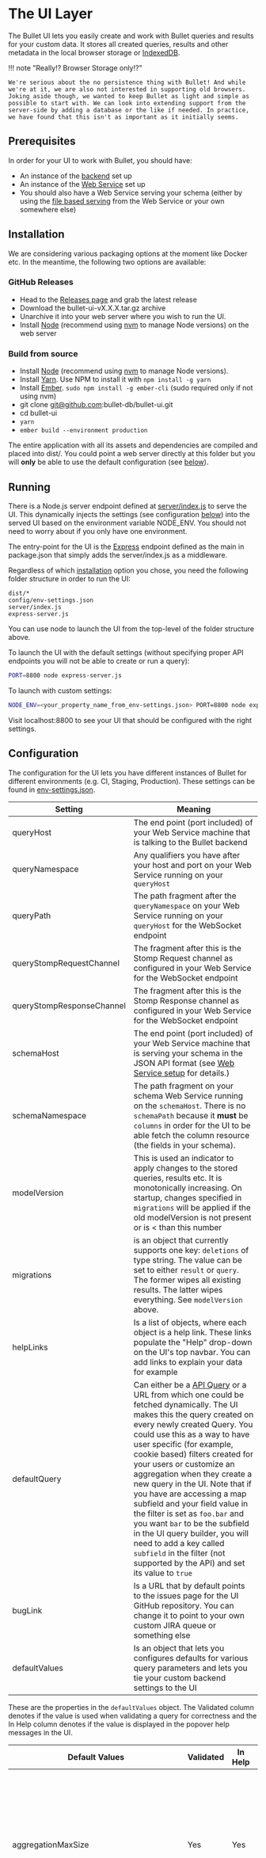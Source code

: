 # The UI Layer

The Bullet UI lets you easily create and work with Bullet queries and results for your custom data. It stores all created queries, results and other metadata in the local browser storage or [IndexedDB](https://developer.mozilla.org/en-US/docs/Web/API/IndexedDB_API).

!!! note "Really!? Browser Storage only!?"

    We're serious about the no persistence thing with Bullet! And while we're at it, we are also not interested in supporting old browsers. Joking aside though, we wanted to keep Bullet as light and simple as possible to start with. We can look into extending support from the server-side by adding a database or the like if needed. In practice, we have found that this isn't as important as it initially seems.

## Prerequisites

In order for your UI to work with Bullet, you should have:

  * An instance of the [backend](../backend/storm-setup.md) set up
  * An instance of the [Web Service](../ws/setup.md) set up
  * You should also have a Web Service serving your schema (either by using the [file based serving](../ws/setup.md#file-based-schema) from the Web Service or your own somewhere else)

## Installation

We are considering various packaging options at the moment like Docker etc. In the meantime, the following two options are available:

### GitHub Releases

* Head to the [Releases page](../releases.md#bullet-ui) and grab the latest release
* Download the bullet-ui-vX.X.X.tar.gz archive
* Unarchive it into your web server where you wish to run the UI.
* Install [Node](https://nodejs.org/) (recommend using [nvm](https://github.com/creationix/nvm) to manage Node versions) on the web server

### Build from source

* Install [Node](https://nodejs.org/) (recommend using [nvm](https://github.com/creationix/nvm) to manage Node versions).
* Install [Yarn](https://yarnpkg.com/lang/en/). Use NPM to install it with ```npm install -g yarn```
* Install [Ember](http://emberjs.com/). ```sudo npm install -g ember-cli``` (sudo required only if not using nvm)
* git clone git@github.com:bullet-db/bullet-ui.git
* cd bullet-ui
* `yarn`
* `ember build --environment production`

The entire application with all its assets and dependencies are compiled and placed into dist/. You could point a web server directly at this folder but you will **only** be able to use the default configuration (see [below](#configuration)).

## Running

There is a Node.js server endpoint defined at [server/index.js](server/index.js) to serve the UI. This dynamically injects the settings (see configuration [below](#configuration)) into the served UI based on the environment variable NODE_ENV. You should not need to worry about if you only have one environment.

The entry-point for the UI is the [Express](http://expressjs.com/) endpoint defined as the main in package.json that simply adds the server/index.js as a middleware.

Regardless of which [installation](#installation) option you chose, you need the following folder structure in order to run the UI:

```
dist/*
config/env-settings.json
server/index.js
express-server.js
```

You can use node to launch the UI from the top-level of the folder structure above.

To launch the UI with the default settings (without specifying proper API endpoints you will not be able to create or run a query):

```bash
PORT=8800 node express-server.js
```

To launch with custom settings:

```bash
NODE_ENV=<your_property_name_from_env-settings.json> PORT=8800 node express-server.js
```
Visit localhost:8800 to see your UI that should be configured with the right settings.

## Configuration

The configuration for the UI lets you have different instances of Bullet for different environments (e.g. CI, Staging, Production). These settings can be found in [env-settings.json](https://github.com/bullet-db/bullet-ui/blob/master/config/env-settings.json).

|    Setting                |     Meaning      |
| ------------------------- | ---------------- |
| queryHost                 | The end point (port included) of your Web Service machine that is talking to the Bullet backend |
| queryNamespace            | Any qualifiers you have after your host and port on your Web Service running on your ```queryHost``` |
| queryPath                 | The path fragment after the ```queryNamespace``` on your Web Service running on your ```queryHost``` for the WebSocket endpoint |
| queryStompRequestChannel  | The fragment after this is the Stomp Request channel as configured in your Web Service for the WebSocket endpoint |
| queryStompResponseChannel | The fragment after this is the Stomp Response channel as configured in your Web Service for the WebSocket endpoint |
| schemaHost                | The end point (port included) of your Web Service machine that is serving your schema in the JSON API format (see [Web Service setup](../ws/setup.md) for details.)|
| schemaNamespace           | The path fragment on your schema Web Service running on the ```schemaHost```. There is no ```schemaPath``` because it **must** be ```columns``` in order for the UI to be able fetch the column resource (the fields in your schema).|
| modelVersion              | This is used an indicator to apply changes to the stored queries, results etc. It is monotonically increasing. On startup, changes specified in ```migrations``` will be applied if the old modelVersion is not present or is < than this number |
| migrations                | is an object that currently supports one key: ```deletions``` of type string. The value can be set to either ```result``` or ```query```. The former wipes all existing results. The latter wipes everything. See ```modelVersion``` above. |
| helpLinks                 | Is a list of objects, where each object is a help link. These links populate the "Help" drop-down on the UI's top navbar. You can add links to explain your data for example |
| defaultQuery              | Can either be a [API Query](../ws/api-json.md) or a URL from which one could be fetched dynamically. The UI makes this the query created on every newly created Query. You could use this as a way to have user specific (for example, cookie based) filters created for your users or customize an aggregation when they create a new query in the UI. Note that if you have are accessing a map subfield and your field value in the filter is set as ```foo.bar``` and you want ```bar``` to be the subfield in the UI query builder, you will need to add a key called ```subfield``` in the filter (not supported by the API) and set its value to ```true``` |
| bugLink                   | Is a URL that by default points to the issues page for the UI GitHub repository. You can change it to point to your own custom JIRA queue or something else |
| defaultValues             | Is an object that lets you configures defaults for various query parameters and lets you tie your custom backend settings to the UI |

These are the properties in the ```defaultValues``` object. The Validated column denotes if the value is used when validating a query for correctness and the In Help column denotes if the value is displayed in the popover help messages in the UI.

|         Default Values                  | Validated | In Help |     Meaning      |
| --------------------------------------- | --------- | ------- | ---------------- |
| aggregationMaxSize                      | Yes       | Yes     | The size used when doing a Count Distinct, Distinct, Group By, or Distribution query. Set this to your max aggregations size in your backend configuration |
| rawMaxSize                              | Yes       | Yes     | The maximum size for a Raw query. Set this to your max raw aggregation size in your backend configuration |
| durationMaxSecs                         | Yes       | Yes     | The maximum duration for a query. Set this to the seconds version of milliseconds max duration in your backend configuration |
| distributionNumberOfPoints              | Yes       | No      | The default value filled in for the Number of Points field for all Distribution aggregations |
| distributionQuantilePoints              | No        | No      | The default value filled in for the Points field for Quantile Distribution aggregations |
| distributionQuantileStart               | No        | No      | The default value filled in for the Start field for Quantile Distribution aggregations |
| distributionQuantileEnd                 | No        | No      | The default value filled in for the End field for Quantile Distribution aggregations |
| distributionQuantileIncrement           | No        | No      | The default value filled in for the Increment field for Quantile Distribution aggregations |
| windowEmitFrequencyMinSecs              | Yes       | No      | The minimum time interval at which a time based window can be returned. Set this to the minimum window emit frequency from your backend configuration |
| everyForRecordBasedWindow               | No        | No      | The default value for the number of records in a window for a record based window |
| everyForTimeBasedWindow                 | No        | No      | The default value for the number of records in a window for a time based window |
| sketches.countDistinctMaxEntries        | No        | Yes     | The maximum entries configured for your Count Distinct sketch in your backend configuration |
| sketches.groupByMaxEntries              | No        | Yes     | The maximum entries configured for your Group sketch in your backend configuration |
| sketches.distributionMaxEntries         | No        | Yes     | The maximum entries configured for your Distribution sketch in your backend configuration |
| sketches.distributionMaxNumberOfPoints  | Yes       | Yes     | The maximum number of points allowed for Distribution aggregations in your backend configuration |
| sketches.topKMaxEntries                 | No        | Yes     | The maximum entries configured for your Top K sketch in your backend configuration |
| sketches.topKErrorType                  | No        | Yes     | The ErrorType used for your Top K sketch in your backend configuration. You should set this to the full String rather than ```NFN``` or ```NFP``` |
| metadataKeyMapping.querySection         | No        | Yes     | The name of the Metadata key for the Query Concept in your backend configuration |
| metadataKeyMapping.windowSection        | No        | Yes     | The name of the Metadata key for the Window Concept in your backend configuration |
| metadataKeyMapping.sketchSection        | No        | Yes     | The name of the Metadata key for the Theta Concept in your backend configuration |
| metadataKeyMapping.theta                | No        | Yes     | The name of the Metadata key for the Theta Concept in your backend configuration |
| metadataKeyMapping.uniquesEstimate      | No        | Yes     | The name of the Metadata key for the Uniques Estimate Concept in your backend configuration |
| metadataKeyMapping.queryCreationTime    | No        | Yes     | The name of the Metadata key for the Query Creation Time Concept in your backend configuration |
| metadataKeyMapping.queryTerminationTime | No        | Yes     | The name of the Metadata key for the Query Termination Time Concept in your backend configuration |
| metadataKeyMapping.estimatedResult      | No        | Yes     | The name of the Metadata key for the Estimated Result Concept in your backend configuration |
| metadataKeyMapping.standardDeviations   | No        | Yes     | The name of the Metadata key for the Standard Deviations Concept in your backend configuration |
| metadataKeyMapping.normalizedRankError  | No        | Yes     | The name of the Metadata key for the Normalized Rank Error Concept in your backend configuration |
| metadataKeyMapping.maximumCountError    | No        | Yes     | The name of the Metadata key for the Maximum Count Error Concept in your backend configuration |
| metadataKeyMapping.itemsSeen            | No        | Yes     | The name of the Metadata key for the Items Seen Concept in your backend configuration |
| metadataKeyMapping.minimumValue         | No        | Yes     | The name of the Metadata key for the Minimum Value Concept in your backend configuration |
| metadataKeyMapping.maximumValue         | No        | Yes     | The name of the Metadata key for the Maximum Value Concept in your backend configuration |

You can specify values for each property above in the ```env-settings.json``` file. These will be used when running a custom instance of the UI (see [above](#Running)).

The ```default``` property in the ```env-settings.json``` that loads default settings for the UI that can be selectively overridden based on which environment you are running on. All settings explained above have default values
that are the same as the [default backend settings](https://github.com/bullet-db/bullet-storm/blob/master/src/main/resources/bullet_defaults.yaml). However, the defaults do not add the ```defaultQuery``` setting explained above.

```json
{
  "default": {
    "queryHost": "http://localhost:5555",
    "queryNamespace": "api/bullet",
    "queryPath": "query",
    "schemaHost": "http://localhost:5555",
    "schemaNamespace": "api/bullet",
    "helpLinks": [
      {
        "name": "Tutorials",
        "link": "https://bullet-db.github.io/ui/usage"
      }
    ],
    "bugLink": "https://github.com/bullet-db/bullet-ui/issues",
    "modelVersion": 1,
    "defaultValues": {
      "aggregationMaxSize": 512,
      "rawMaxSize": 100,
      "durationMaxSecs": 120,
      "distributionNumberOfPoints": 11,
      "distributionQuantilePoints": "0, 0.25, 0.5, 0.75, 0.9, 1",
      "distributionQuantileStart": 0,
      "distributionQuantileEnd": 1,
      "distributionQuantileIncrement": 0.1,
      "queryTimeoutSecs": 3,
      "sketches": {
        "countDistinctMaxEntries": 16384,
        "groupByMaxEntries": 512,
        "distributionMaxEntries": 1024,
        "distributionMaxNumberOfPoints": 100,
        "topKMaxEntries": 1024,
        "topKErrorType": "No False Negatives"
      },
      "metadataKeyMapping": {
        "theta": "theta",
        "uniquesEstimate": "uniques_estimate",
        "queryCreationTime": "query_receive_time",
        "queryTerminationTime": "query_finish_time",
        "estimatedResult": "was_estimated",
        "standardDeviations": "standard_deviations",
        "normalizedRankError": "normalized_rank_error",
        "maximumCountError": "maximum_count_error",
        "itemsSeen": "items_seen",
        "minimumValue": "minimum_value",
        "maximumValue": "maximum_value"
      }
    }
  }
}
```

You can add more properties for each environment you have the UI running on and *override* the properties in the ```default``` object. See [below](#example) for an example.

!!! note "CORS"

    All your Web Service endpoints must support CORS (return the right headers) in order for the UI to be able to communicate with it. The Bullet Web Service already does this for the Query and Schema endpoints.

### Example

To cement all this, if you wanted an instance of the UI in your CI environment, you could add another property to the ```env-settings.json``` file.

```json
{
    "ci": {
        "queryHost": "http://bullet-ws.dev.domain.com:4080",
        "schemaHost": "http://bullet-ws.dev.domain.com:4080",
        "helpLinks": [
          {
            "name": "Custom Documentation",
            "link": "http://data.docs.domain.com"
          }
        ],
        "defaultValues" : {
            "durationMaxSecs": 300,
            "sketches": {
                "countDistinctMaxEntries": 32768,
                "distributionMaxNumberOfPoints": 50
            }
        },
        "defaultQuery": "http://bullet-ws.dev.domain.com:4080/custom-endpoint/api/defaultQuery"
    }
}
```

Your UI on your CI environment will:

  * POST to ```http://bullet-ws.dev.domain.com:4080/bullet/api/drpc``` for UI created Bullet queries
  * GET the schema from ```http://bullet-ws.dev.domain.com:4080/bullet/api/columns```
  * Populate an additional link on the Help drop-down pointing to ```http://data.docs.domain.com```
  * Allow queries to run as long as 300 seconds
  * Use 32768 in the help menu for the max number of unique elements that can be counted exactly
  * Allow only 50 points to be generated for Distribution queries
  * GET and cache a defaultQuery from ```http://bullet-ws.dev.domain.com:4080/custom-endpoint/api/defaultQuery```

You would make express use these settings by running

```bash
NODE_ENV=ci PORT=8800 node express-server.js
```
